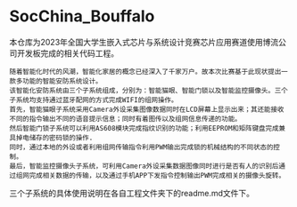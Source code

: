 # SocChina_Bouffalo

本仓库为2023年全国大学生嵌入式芯片与系统设计竞赛芯片应用赛道使用博流公司开发板完成的相关代码工程。
```
随着智能化时代的风潮，智能化家居的概念已经深入了千家万户。故本次比赛基于此现状提出一款多功能的智能安防系统设计。
该智能化安防系统由三个子系统组成，分别为：智能猫眼、智能门锁以及智能监控摄像头。三个子系统均支持通过蓝牙配网的方式完成WIFI的组网操作。
首先，智能猫眼子系统采用Camera外设采集图像数据同时在LCD屏幕上显示出来；其还能接收不同的指令输出不同的语音提示信息；同时有着图传以及组网信息传递的功能。
然后智能门锁子系统可以利用AS608模块完成指纹识别的功能；利用EEPROM和矩阵键盘完成兼具掉电储存的密码锁的操作.
同时，通过本地的外设或者利用组网传输指令利用PWM输出完成锁的机械结构的不同状态的控制。
最后，智能监控摄像头子系统，可利用Camera外设采集数据图像同时进行是否有人的识别后通过组网完成相关数据的传输，以及通过手机APP下发指令控制输出PWM完成相关的摄像头旋转。
```
三个子系统的具体使用说明在各自工程文件夹下的readme.md文件下。
